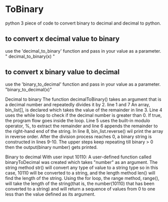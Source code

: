 # ToBinary
python 3 piece of code to convert binary to decimal and decimal to python.

## to convert x decimal value to binary
use the 'decimal_to_binary' function and pass in your value as a parameter. 
" decimal_to_binary(x) "

## to convert x binary value to decimal
use the 'binary_to_decimal' function and pass in your value as a parameter. 
"binary_to_decimal(x)"


Decimal to binary
The function decimalToBinary() takes an argument that is a decimal number and repeatedly divides it by 2.  line 1 and 7
An array, bin_list[], is declared which takes the value of the remainder in line 3.
Line 4 uses the while loop to check if the decimal number is greater than 0. If true, the program flow goes inside the loop.
Line 5 uses the built-in modulo operator, %, to extract the remainder and line 6 appends the remainder to the right-hand end of the string.
In line 8, bin_list.reverse() wil print the array in reverse order.
After the division process reaches 0, a binary string is constructed in lines 9-10.
The upper steps keep repeating till binary > 0 then the output(binary number) gets printed.


Binary to decimal
With user input 10110:
A user-defined function called binaryToDecimal was created which takes "number" as an argument. 
The string method str() will convert any type of value to a string type so in this case, 10110 will be converted to a string, and the length method len() will find the length of the string. 
Using the for loop, the range method, range(), will take the length of the string(that is, the number(10110) that has been converted to a string) and will return a sequence of values from 0 to one less than the value defined as its argument. 